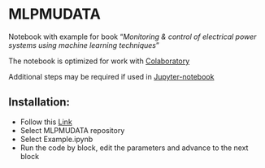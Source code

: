 # MLPMUDATA
Notebook with example for book  “_Monitoring & control of electrical power systems using machine learning techniques_”

The notebook is optimized for work with [Colaboratory](https://colab.research.google.com/)

Additional steps may be required if used in [Jupyter-notebook](https://jupyter.org/) 

## Installation:

- Follow this [Link](https://colab.research.google.com/github/NetoIE/ )
- Select MLPMUDATA repository
- Select Example.ipynb
- Run the code by block, edit the parameters and advance to the next block 



